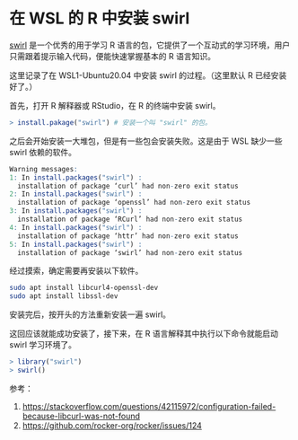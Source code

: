 # 在 WSL 的 R 中安装 swirl

[swirl](https://swirlstats.com/) 是一个优秀的用于学习 R 语言的包，它提供了一个互动式的学习环境，用户只需跟着提示输入代码，便能快速掌握基本的 R 语言知识。

这里记录了在 WSL1-Ubuntu20.04 中安装 swirl 的过程。（这里默认 R 已经安装好了。）

首先，打开 R 解释器或 RStudio，在 R 的终端中安装 swirl。

````R
> install.pakage("swirl") # 安装一个叫 "swirl" 的包。
````

之后会开始安装一大堆包，但是有一些包会安装失败。这是由于 WSL 缺少一些 swirl 依赖的软件。

````R
Warning messages:
1: In install.packages("swirl") :
  installation of package ‘curl’ had non-zero exit status
2: In install.packages("swirl") :
  installation of package ‘openssl’ had non-zero exit status
3: In install.packages("swirl") :
  installation of package ‘RCurl’ had non-zero exit status
4: In install.packages("swirl") :
  installation of package ‘httr’ had non-zero exit status
5: In install.packages("swirl") :
  installation of package ‘swirl’ had non-zero exit status
````

经过摸索，确定需要再安装以下软件。

````bash
sudo apt install libcurl4-openssl-dev
sudo apt install libssl-dev
````

安装完后，按开头的方法重新安装一遍 swirl。

这回应该就能成功安装了，接下来，在 R 语言解释其中执行以下命令就能启动 swirl 学习环境了。

````R
> library("swirl")
> swirl()
````

参考：

1. <https://stackoverflow.com/questions/42115972/configuration-failed-because-libcurl-was-not-found>
2. <https://github.com/rocker-org/rocker/issues/124>
